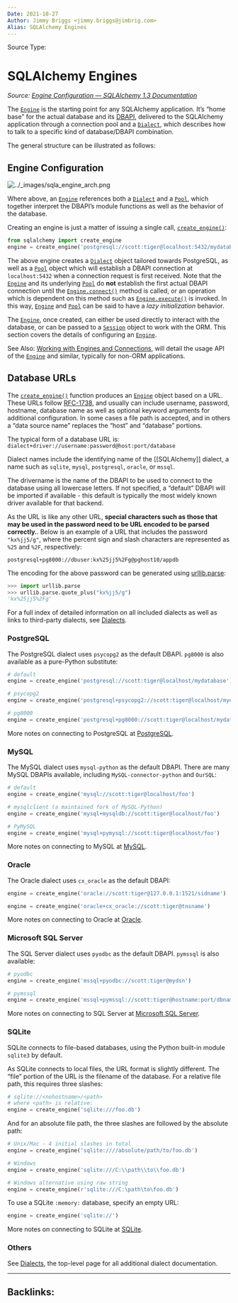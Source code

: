 ```yaml
---
Date: 2021-10-27
Author: Jimmy Briggs <jimmy.briggs@jimbrig.com>
Alias: SQLAlchemy Engines
---
```


Source Type:

# SQLAlchemy Engines

*Source: [Engine Configuration — SQLAlchemy 1.3 Documentation](https://docs.sqlalchemy.org/en/13/core/engines.html)*

The [`Engine`](https://docs.sqlalchemy.org/en/13/core/connections.html#sqlalchemy.engine.Engine "sqlalchemy.engine.Engine") is the starting point for any SQLAlchemy application. It’s “home base” for the actual database and its [DBAPI](https://docs.sqlalchemy.org/en/13/glossary.html#term-DBAPI), delivered to the SQLAlchemy application through a connection pool and a [`Dialect`](https://docs.sqlalchemy.org/en/13/core/internals.html#sqlalchemy.engine.interfaces.Dialect "sqlalchemy.engine.interfaces.Dialect"), which describes how to talk to a specific kind of database/DBAPI combination.

The general structure can be illustrated as follows:

## Engine Configuration

![../_images/sqla_engine_arch.png](https://docs.sqlalchemy.org/en/13/_images/sqla_engine_arch.png)

Where above, an [`Engine`](https://docs.sqlalchemy.org/en/13/core/connections.html#sqlalchemy.engine.Engine "sqlalchemy.engine.Engine") references both a [`Dialect`](https://docs.sqlalchemy.org/en/13/core/internals.html#sqlalchemy.engine.interfaces.Dialect "sqlalchemy.engine.interfaces.Dialect") and a [`Pool`](https://docs.sqlalchemy.org/en/13/core/pooling.html#sqlalchemy.pool.Pool "sqlalchemy.pool.Pool"), which together interpret the DBAPI’s module functions as well as the behavior of the database.

Creating an engine is just a matter of issuing a single call, [`create_engine()`](https://docs.sqlalchemy.org/en/13/core/engines.html#sqlalchemy.create_engine "sqlalchemy.create_engine"):

```python
from sqlalchemy import create_engine
engine = create_engine('postgresql://scott:tiger@localhost:5432/mydatabase')
```

The above engine creates a [`Dialect`](https://docs.sqlalchemy.org/en/13/core/internals.html#sqlalchemy.engine.interfaces.Dialect "sqlalchemy.engine.interfaces.Dialect") object tailored towards PostgreSQL, as well as a [`Pool`](https://docs.sqlalchemy.org/en/13/core/pooling.html#sqlalchemy.pool.Pool "sqlalchemy.pool.Pool") object which will establish a DBAPI connection at `localhost:5432` when a connection request is first received. Note that the [`Engine`](https://docs.sqlalchemy.org/en/13/core/connections.html#sqlalchemy.engine.Engine "sqlalchemy.engine.Engine") and its underlying [`Pool`](https://docs.sqlalchemy.org/en/13/core/pooling.html#sqlalchemy.pool.Pool "sqlalchemy.pool.Pool") do **not** establish the first actual DBAPI connection until the [`Engine.connect()`](https://docs.sqlalchemy.org/en/13/core/connections.html#sqlalchemy.engine.Engine.connect "sqlalchemy.engine.Engine.connect") method is called, or an operation which is dependent on this method such as [`Engine.execute()`](https://docs.sqlalchemy.org/en/13/core/connections.html#sqlalchemy.engine.Engine.execute "sqlalchemy.engine.Engine.execute") is invoked. In this way, [`Engine`](https://docs.sqlalchemy.org/en/13/core/connections.html#sqlalchemy.engine.Engine "sqlalchemy.engine.Engine") and [`Pool`](https://docs.sqlalchemy.org/en/13/core/pooling.html#sqlalchemy.pool.Pool "sqlalchemy.pool.Pool") can be said to have a _lazy initialization_ behavior.

The [`Engine`](https://docs.sqlalchemy.org/en/13/core/connections.html#sqlalchemy.engine.Engine "sqlalchemy.engine.Engine"), once created, can either be used directly to interact with the database, or can be passed to a [`Session`](https://docs.sqlalchemy.org/en/13/orm/session_api.html#sqlalchemy.orm.session.Session "sqlalchemy.orm.session.Session") object to work with the ORM. This section covers the details of configuring an [`Engine`](https://docs.sqlalchemy.org/en/13/core/connections.html#sqlalchemy.engine.Engine "sqlalchemy.engine.Engine"). 

See Also: [Working with Engines and Connections](https://docs.sqlalchemy.org/en/13/core/connections.html), will detail the usage API of the [`Engine`](https://docs.sqlalchemy.org/en/13/core/connections.html#sqlalchemy.engine.Engine "sqlalchemy.engine.Engine") and similar, typically for non-ORM applications.

## Database URLs

The [`create_engine()`](https://docs.sqlalchemy.org/en/13/core/engines.html#sqlalchemy.create_engine "sqlalchemy.create_engine") function produces an [`Engine`](https://docs.sqlalchemy.org/en/13/core/connections.html#sqlalchemy.engine.Engine "sqlalchemy.engine.Engine") object based on a URL. These URLs follow [RFC-1738](http://rfc.net/rfc1738.html), and usually can include username, password, hostname, database name as well as optional keyword arguments for additional configuration. In some cases a file path is accepted, and in others a “data source name” replaces the “host” and “database” portions. 

The typical form of a database URL is: `dialect+driver://username:password@host:port/database`

Dialect names include the identifying name of the [[SQLAlchemy]] dialect, a name such as `sqlite`, `mysql`, `postgresql`, `oracle`, or `mssql`. 

The drivername is the name of the DBAPI to be used to connect to the database using all lowercase letters. If not specified, a “default” DBAPI will be imported if available - this default is typically the most widely known driver available for that backend.

As the URL is like any other URL, **special characters such as those that may be used in the password need to be URL encoded to be parsed correctly.**. Below is an example of a URL that includes the password `"kx%jj5/g"`, where the percent sign and slash characters are represented as `%25` and `%2F`, respectively:

`postgresql+pg8000://dbuser:kx%25jj5%2Fg@pghost10/appdb`

The encoding for the above password can be generated using [urllib.parse](https://docs.python.org/3/library/urllib.parse.html):

```python
>>> import urllib.parse
>>> urllib.parse.quote_plus("kx%jj5/g")
'kx%25jj5%2Fg'
```

For a full index of detailed information on all included dialects as well as links to third-party dialects, see [Dialects](https://docs.sqlalchemy.org/en/13/dialects/index.html).

### PostgreSQL

The PostgreSQL dialect uses `psycopg2` as the default DBAPI. `pg8000` is also available as a pure-Python substitute:

```python
# default
engine = create_engine('postgresql://scott:tiger@localhost/mydatabase')

# psycopg2
engine = create_engine('postgresql+psycopg2://scott:tiger@localhost/mydatabase')

# pg8000
engine = create_engine('postgresql+pg8000://scott:tiger@localhost/mydatabase')
```

More notes on connecting to PostgreSQL at [PostgreSQL](https://docs.sqlalchemy.org/en/13/dialects/postgresql.html).

### MySQL

The MySQL dialect uses `mysql-python` as the default DBAPI. There are many MySQL DBAPIs available, including `MySQL-connector-python` and `OurSQL`:

```python
# default
engine = create_engine('mysql://scott:tiger@localhost/foo')

# mysqlclient (a maintained fork of MySQL-Python)
engine = create_engine('mysql+mysqldb://scott:tiger@localhost/foo')

# PyMySQL
engine = create_engine('mysql+pymysql://scott:tiger@localhost/foo')
```

More notes on connecting to MySQL at [MySQL](https://docs.sqlalchemy.org/en/13/dialects/mysql.html).

### Oracle

The Oracle dialect uses `cx_oracle` as the default DBAPI:

```python
engine = create_engine('oracle://scott:tiger@127.0.0.1:1521/sidname')

engine = create_engine('oracle+cx_oracle://scott:tiger@tnsname')
```

More notes on connecting to Oracle at [Oracle](https://docs.sqlalchemy.org/en/13/dialects/oracle.html).

### Microsoft SQL Server

The SQL Server dialect uses `pyodbc` as the default DBAPI. `pymssql` is also available:

```python
# pyodbc
engine = create_engine('mssql+pyodbc://scott:tiger@mydsn')

# pymssql
engine = create_engine('mssql+pymssql://scott:tiger@hostname:port/dbname')
```

More notes on connecting to SQL Server at [Microsoft SQL Server](https://docs.sqlalchemy.org/en/13/dialects/mssql.html).

### SQLite

SQLite connects to file-based databases, using the Python built-in module `sqlite3` by default.

As SQLite connects to local files, the URL format is slightly different. The “file” portion of the URL is the filename of the database. For a relative file path, this requires three slashes:

```python
# sqlite://<nohostname>/<path>
# where <path> is relative:
engine = create_engine('sqlite:///foo.db')
```

And for an absolute file path, the three slashes are followed by the absolute path:

```python
# Unix/Mac - 4 initial slashes in total
engine = create_engine('sqlite:////absolute/path/to/foo.db')

# Windows
engine = create_engine('sqlite:///C:\\path\\to\\foo.db')

# Windows alternative using raw string
engine = create_engine(r'sqlite:///C:\path\to\foo.db')
```

To use a SQLite `:memory:` database, specify an empty URL:

```python
engine = create_engine('sqlite://')
```

More notes on connecting to SQLite at [SQLite](https://docs.sqlalchemy.org/en/13/dialects/sqlite.html).

### Others

See [Dialects](https://docs.sqlalchemy.org/en/13/dialects/index.html), the top-level page for all additional dialect documentation.

***

Backlinks:
-	